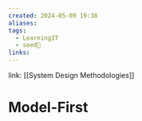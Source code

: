 ```yaml
---
created: 2024-05-09 19:38
aliases: 
tags:
  - LearningIT
  - seed🌱
links:
---
```


link: [[System Design Methodologies]]

# Model-First

